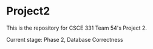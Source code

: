 # Project2

This is the repository for CSCE 331 Team 54's Project 2.

Current stage: Phase 2, Database Correctness
